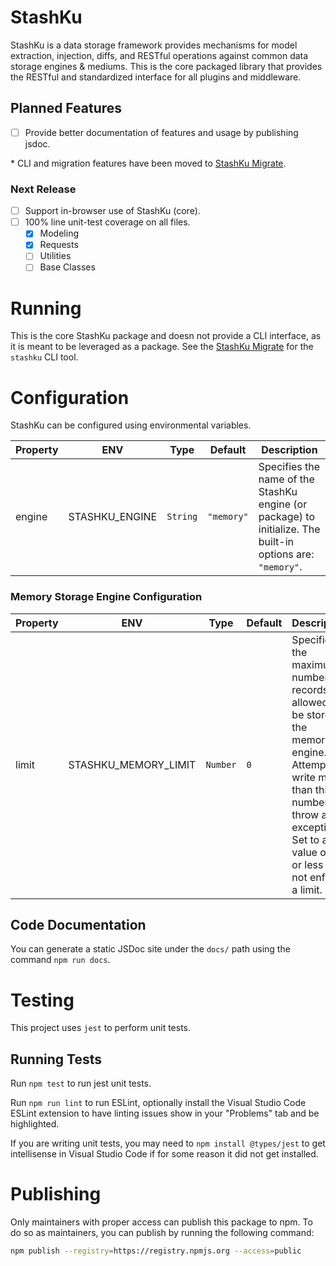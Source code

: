 # StashKu
StashKu is a data storage framework provides mechanisms for model extraction, injection, diffs, and RESTful operations against common data storage engines & mediums. This is the core packaged library that provides the RESTful and standardized interface for all plugins and middleware.

## Planned Features
- [ ] Provide better documentation of features and usage by publishing jsdoc.

\* CLI and migration features have been moved to [StashKu Migrate](https://github.com/appku/stashku-migrate).

### Next Release
- [ ] Support in-browser use of StashKu (core).
- [ ] 100% line unit-test coverage on all files.
  - [x] Modeling
  - [x] Requests
  - [ ] Utilities
  - [ ] Base Classes

# Running
This is the core StashKu package and doesn not provide a CLI interface, as it is meant to be leveraged as a package. See the 
[StashKu Migrate](https://github.com/appku/stashku-migrate) for the `stashku` CLI tool.

# Configuration
StashKu can be configured using environmental variables.

| Property | ENV | Type | Default | Description |
|-|-|-|-|-|
| engine | STASHKU_ENGINE | `String` | `"memory"` | Specifies the name of the StashKu engine (or package) to initialize. The built-in options are: `"memory"`.

### Memory Storage Engine Configuration
| Property | ENV | Type | Default | Description |
|-|-|-|-|-|
| limit | STASHKU_MEMORY_LIMIT | `Number` | `0` | Specifies the maximum number of records allowed to be stored in the memory engine. Attempts to write more than this number will throw an exception. Set to a value of `0` or less to not enforce a limit. |

## Code Documentation
You can generate a static JSDoc site under the `docs/` path using the command `npm run docs`.

# Testing
This project uses `jest` to perform unit tests.

## Running Tests
Run `npm test` to run jest unit tests.

Run `npm run lint` to run ESLint, optionally install the Visual Studio Code ESLint extension to have linting issues show in your "Problems" tab and be highlighted.

If you are writing unit tests, you may need to `npm install @types/jest` to get intellisense in Visual Studio Code if for some reason it did not get installed.

# Publishing
Only maintainers with proper access can publish this package to npm. To do so as maintainers, you can publish by running the following command:

```sh
npm publish --registry=https://registry.npmjs.org --access=public
```